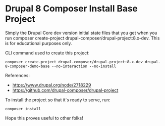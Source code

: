 # Drupal 8 Composer Install Base Project
Simply the Drupal Core dev version initial state files that you get when you run composer create-project drupal-composer/drupal-project:8.x-dev. This is for educational purposes only.

CLI command used to create this project:

```
composer create-project drupal-composer/drupal-project:8.x-dev drupal-8-composer-demo-base --no-interaction --no-install
```

References:

* https://www.drupal.org/node/2718229
* https://github.com/drupal-composer/drupal-project

To install the project so that it's ready to serve, run:

```
composer install
```

Hope this proves useful to other folks!
